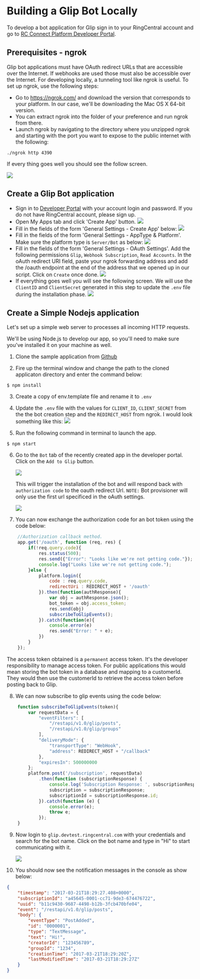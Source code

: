 # Building a Glip Bot Locally

To develop a bot application for Glip sign in to your RingCentral account and go to [RC Connect Platform Developer Portal](https://developers.ringcentral.com/my-account.html#/applications).

## Prerequisites - ngrok

Glip bot applications must have OAuth redirect URLs that are accessible over the Internet. If webhooks are used those must also be accessible over the Internet. For developing locally, a tunneling tool like ngrok is useful. To set up ngrok, use the following steps:

* Go to https://ngrok.com/ and download the version that corresponds to your platform. In our case, we'll be downloading the Mac OS X 64-bit version.
* You can extract ngrok into the folder of your preference and run ngrok from there.
* Launch ngrok by navigating to the directory where you unzipped ngrok and starting with the port you want to expose to the public internet with the following:

```
./ngrok http 4390
```

If every thing goes well you should see the follow screen.

<img src="../../../img/ngrok-running.png" class="img-fluid">

## Create a Glip Bot application

* Sign in to [Developer Portal](https://developer.ringcentral.com) with your account login and password. If you do not have RingCentral account, please sign up.
* Open My Apps tab and click 'Create App' button.
  <img src="../../../img/glip_bot_create_app.png" class="img-fluid">
* Fill in the fields of the form 'General Settings - Create App' below:
  <img src="../../../img/glip_bot_general_setting_step1.png" class="img-fluid">
* Fill in the fields of the form 'General Settings - AppType & Platform'. Make sure the platform type is `Server/Bot` as below:
  <img src="../../../img/glip_bot_general_setting_step2.png" class="img-fluid">
* Fill in the fields of the form 'General Settings - OAuth Settings'. Add the following permissions `Glip`, `Webhook Subscription`, `Read Accounts`. In the oAuth redirect URI field, paste your ngrok forwarding address and add the /oauth endpoint at the end of the address that we opened up in our script. Click on `Create` once done.
  <img src="../../../img/glip_bot_general_setting_step3.png" class="img-fluid">
* If everything goes well you will see the following screen. We will use the `ClientID` and `ClientSecret` generated in this step to update the `.env` file during the installation phase.
  <img src="../../../img/glip_bot_dashboard.png" class="img-fluid">

## Create a Simple Nodejs application

Let's set up a simple web server to processes all incoming HTTP requests.

We'll be using Node.js to develop our app, so you'll need to make sure you've installed it on your machine as well.

1. Clone the sample application from [Github](https://github.com/pkvenu/developing-locally-with-Glip.git)

2. Fire up the terminal window and change the path to the cloned applicaton directory and enter the command below:

```
$ npm install
```

3. Create a copy of env.template file and rename it to `.env`

4. Update the `.env` file with the values for `CLIENT_ID`, `CLIENT_SECRET` from the the bot creation step and the `REDIRECT_HOST` from ngrok. I would look something like this:
   <img src="../../../img/envfile.png" class="img-fluid">

5. Run the following command in terminal to launch the app.

```
$ npm start
```

6. Go to the `Bot` tab of the recently created app in the developer portal. Click on the `Add to Glip` button.

    <img src="../../../img/glip_bot_tab.png" class="img-fluid">

    This will trigger the installation of the bot and will respond back with `authorization code` to the oauth redirect Url. `NOTE:` Bot provisioner will only use the first url specificed in the oAuth settings.

    <img src="../../../img/authorization.png" class="img-fluid">

7. You can now exchange the authorization code for an bot token using the code below:

```javascript
    //Authorization callback method.
    app.get('/oauth', function (req, res) {
        if(!req.query.code){
            res.status(500);
            res.send({"Error": "Looks like we're not getting code."});
            console.log("Looks like we're not getting code.");
        }else {
            platform.login({
                code : req.query.code,
                redirectUri : REDIRECT_HOST + '/oauth'
            }).then(function(authResponse){
                var obj = authResponse.json();
                bot_token = obj.access_token;
                res.send(obj)
                subscribeToGlipEvents();
            }).catch(function(e){
                console.error(e)
                res.send("Error: " + e);
            })
        }
    });
```

The access token obtained is a `permanent` access token. It's the developer responsibility to manage access token. For public applications this would mean storing the bot token in a database and mapping to a customerId. They would then use the customerId to retrieve the access token before posting back to Glip.

8. We can now subscribe to glip events using the code below:

```javascript
    function subscribeToGlipEvents(token){
        var requestData = {
            "eventFilters": [
                "/restapi/v1.0/glip/posts",
                "/restapi/v1.0/glip/groups"
            ],
            "deliveryMode": {
                "transportType": "WebHook",
                "address": REDIRECT_HOST + "/callback"
            },
            "expiresIn": 500000000
        };
        platform.post('/subscription', requestData)
            .then(function (subscriptionResponse) {
                console.log('Subscription Response: ', subscriptionResponse.json());
                subscription = subscriptionResponse;
                subscriptionId = subscriptionResponse.id;
            }).catch(function (e) {
                console.error(e);
                throw e;
            });
    }
```

9. Now login to `glip.devtest.ringcentral.com` with your credentials and search for the bot name. Click on the bot name and type in "Hi" to start communicating with it.

    <img src="../../../img/glip_bot_devtest.png" class="img-fluid">

10. You should now see the notification messages in the console as show below:

```json
{
    "timestamp": "2017-03-21T18:29:27.408+0000",
    "subscriptionId": "a45645-0001-cc71-9de3-674476722",
    "uuid": "b11c9430-9687-4498-b12b-3fcb470bfe04",
    "event": "/restapi/v1.0/glip/posts",
    "body": {
        "eventType": "PostAdded",
        "id": "0000001",
        "type": "TextMessage",
        "text": "Hi!",
        "creatorId": "123456789",
        "groupId": "1234",
        "creationTime": "2017-03-21T18:29:20Z",
        "lastModifiedTime": "2017-03-21T18:29:27Z"
    }
}
```
